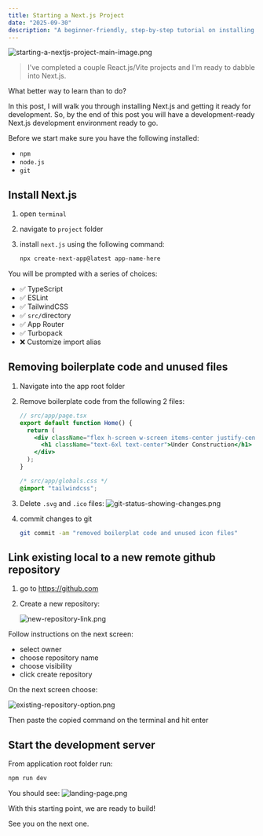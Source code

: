 ```yaml
---
title: Starting a Next.js Project
date: "2025-09-30"
description: "A beginner-friendly, step-by-step tutorial on installing and configuring a new Next.js project, from setup to development-ready."
---
```


![starting-a-nextjs-project-main-image.png](/images/blog/starting-a-nextjs-project/starting-a-nextjs-project-main-image.png)

> I've completed a couple React.js/Vite projects and I'm ready to dabble into Next.js.

What better way to learn than to do?

In this post, I will walk you through installing Next.js and getting it ready for development. So, by the end of this post you will have a development-ready Next.js development environment ready to go.

Before we start make sure you have the following installed:

- `npm`
- `node.js`
- `git`

## Install Next.js

1. open `terminal`
2. navigate to `project` folder
3. install `next.js` using the following command:

   ```bash
   npx create-next-app@latest app-name-here
   ```

You will be prompted with a series of choices:

- ✅ TypeScript
- ✅ ESLint
- ✅ TailwindCSS
- ✅ `src/`directory
- ✅ App Router
- ✅ Turbopack
- ❌ Customize import alias

## Removing boilerplate code and unused files

1. Navigate into the app root folder
2. Remove boilerplate code from the following 2 files:

   ```jsx
   // src/app/page.tsx
   export default function Home() {
     return (
       <div className="flex h-screen w-screen items-center justify-center bg-black text-white">
         <h1 className="text-6xl text-center">Under Construction</h1>
       </div>
     );
   }
   ```

   ```css
   /* src/app/globals.css */
   @import "tailwindcss";
   ```

3. Delete `.svg` and `.ico` files:
   ![git-status-showing-changes.png](/images/blog/starting-a-nextjs-project/git-status-showing-changes.png)
4. commit changes to git

   ```bash
   git commit -am "removed boilerplat code and unused icon files"
   ```

## Link existing local to a new remote github repository

1. go to https://github.com
2. Create a new repository:

   ![new-repository-link.png](/images/blog/starting-a-nextjs-project/new-repository-link.png)

Follow instructions on the next screen:

- select owner
- choose repository name
- choose visibility
- click create repository

On the next screen choose:

![existing-repository-option.png](/images/blog/starting-a-nextjs-project/existing-repository-option.png)

Then paste the copied command on the terminal and hit enter

## Start the development server

From application root folder run:

```bash
npm run dev
```

You should see:
![landing-page.png](/images/blog/starting-a-nextjs-project/landing-page.png)

With this starting point, we are ready to build!

See you on the next one.
